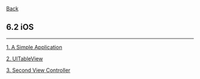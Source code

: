 [Back](../../README.md)

## 6.2 iOS

<hr>

[1. A Simple Application](SimpleApplication.md)

[2. UITableView](UITableView.md)


[3. Second View Controller](SecondViewController.md)